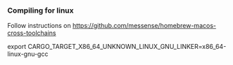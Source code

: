 ### Compiling for linux

Follow instructions on https://github.com/messense/homebrew-macos-cross-toolchains

export CARGO_TARGET_X86_64_UNKNOWN_LINUX_GNU_LINKER=x86_64-linux-gnu-gcc 
